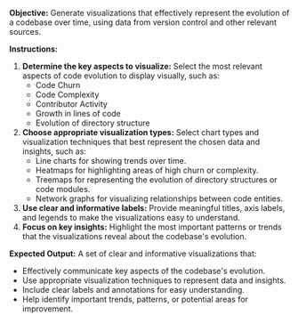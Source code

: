 **Objective:** Generate visualizations that effectively represent the evolution of a codebase over time, using data from version control and other relevant sources.

**Instructions:**

1. **Determine the key aspects to visualize:**  Select the most relevant aspects of code evolution to display visually, such as:
    -  Code Churn
    -  Code Complexity
    -  Contributor Activity
    -  Growth in lines of code
    -  Evolution of directory structure
2. **Choose appropriate visualization types:**  Select chart types and visualization techniques that best represent the chosen data and insights, such as:
    -  Line charts for showing trends over time.
    -  Heatmaps for highlighting areas of high churn or complexity.
    -  Treemaps for representing the evolution of directory structures or code modules.
    -  Network graphs for visualizing relationships between code entities.
3. **Use clear and informative labels:**  Provide meaningful titles, axis labels, and legends to make the visualizations easy to understand.
4. **Focus on key insights:** Highlight the most important patterns or trends that the visualizations reveal about the codebase's evolution.

**Expected Output:**  A set of clear and informative visualizations that:

-  Effectively communicate key aspects of the codebase's evolution.
-  Use appropriate visualization techniques to represent data and insights.
-  Include clear labels and annotations for easy understanding.
-  Help identify important trends, patterns, or potential areas for improvement.
